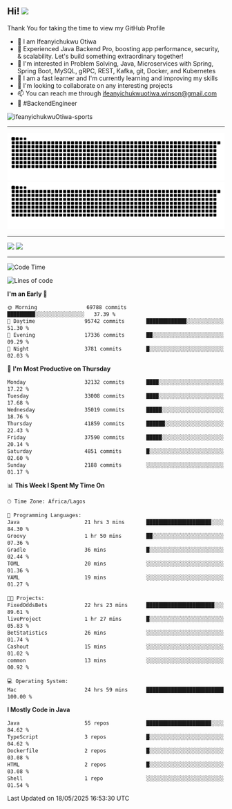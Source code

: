 <!-- BLOG-POST-LIST:START --><!-- BLOG-POST-LIST:END -->

## Hi! <img src="https://media.giphy.com/media/hvRJCLFzcasrR4ia7z/giphy.gif" width="4%"> 

Thank You for taking the time to view my GitHub Profile

- 👋 I am Ifeanyichukwu Otiwa
- 🚀 Experienced Java Backend Pro, boosting app performance, security, & scalability. Let's build something extraordinary together!
- 👀 I'm interested in Problem Solving, Java, Microservices with Spring, Spring Boot, MySQL, gRPC, REST, Kafka, git, Docker, and Kubernetes
- 🌱 I am a fast learner and I'm currently learning and improving my skills
- 💞️ I'm looking to collaborate on any interesting projects
- 📫 You can reach me through ifeanyichukwuotiwa.winson@gmail.com
- 🚀 #BackendEngineer

<p align="left" marginTop="10px"> <img src="https://komarev.com/ghpvc/?username=ifeanyichukwuOtiwa-sports&label=Profile%20views&color=0e75b6&style=for-the-badge" alt="ifeanyichukwuOtiwa-sports" /> </p>

***

<!--🐍📈SNAKEGRAPH / 🌐WEBSITE: https://github.com/Platane/snk -->
![github contribution grid snake animation](https://raw.githubusercontent.com/ifeanyichukwuOtiwa-sports/ifeanyichukwuOtiwa-sports/output/github-contribution-grid-snake-dark.svg#gh-dark-mode-only)![github contribution grid snake animation](https://raw.githubusercontent.com/ifeanyichukwuOtiwa-sports/ifeanyichukwuOtiwa-sports/output/github-contribution-grid-snake.svg#gh-light-mode-only)

***

<p float="left">
  <img float="left" src="https://github-readme-stats.vercel.app/api?username=ifeanyichukwuOtiwa-sports&count_private=true&include_all_commits=true&theme=react&show_icons=true" />
  <img float="right" src="https://github-readme-stats.vercel.app/api/top-langs/?username=ifeanyichukwuOtiwa-sports&layout=compact&show_icons=true&theme=react" /> 
</p>

***



<!--START_SECTION:waka-->
![Code Time](http://img.shields.io/badge/Code%20Time-3%2C699%20hrs%2058%20mins-blue)

![Lines of code](https://img.shields.io/badge/From%20Hello%20World%20I%27ve%20Written-50.9%20million%20lines%20of%20code-blue)

**I'm an Early 🐤** 

```text
🌞 Morning                69788 commits       █████████░░░░░░░░░░░░░░░░   37.39 % 
🌆 Daytime                95742 commits       █████████████░░░░░░░░░░░░   51.30 % 
🌃 Evening                17336 commits       ██░░░░░░░░░░░░░░░░░░░░░░░   09.29 % 
🌙 Night                  3781 commits        █░░░░░░░░░░░░░░░░░░░░░░░░   02.03 % 
```
📅 **I'm Most Productive on Thursday** 

```text
Monday                   32132 commits       ████░░░░░░░░░░░░░░░░░░░░░   17.22 % 
Tuesday                  33008 commits       ████░░░░░░░░░░░░░░░░░░░░░   17.68 % 
Wednesday                35019 commits       █████░░░░░░░░░░░░░░░░░░░░   18.76 % 
Thursday                 41859 commits       ██████░░░░░░░░░░░░░░░░░░░   22.43 % 
Friday                   37590 commits       █████░░░░░░░░░░░░░░░░░░░░   20.14 % 
Saturday                 4851 commits        █░░░░░░░░░░░░░░░░░░░░░░░░   02.60 % 
Sunday                   2188 commits        ░░░░░░░░░░░░░░░░░░░░░░░░░   01.17 % 
```


📊 **This Week I Spent My Time On** 

```text
🕑︎ Time Zone: Africa/Lagos

💬 Programming Languages: 
Java                     21 hrs 3 mins       █████████████████████░░░░   84.30 % 
Groovy                   1 hr 50 mins        ██░░░░░░░░░░░░░░░░░░░░░░░   07.36 % 
Gradle                   36 mins             █░░░░░░░░░░░░░░░░░░░░░░░░   02.44 % 
TOML                     20 mins             ░░░░░░░░░░░░░░░░░░░░░░░░░   01.36 % 
YAML                     19 mins             ░░░░░░░░░░░░░░░░░░░░░░░░░   01.27 % 

🐱‍💻 Projects: 
FixedOddsBets            22 hrs 23 mins      ██████████████████████░░░   89.61 % 
liveProject              1 hr 27 mins        █░░░░░░░░░░░░░░░░░░░░░░░░   05.83 % 
BetStatistics            26 mins             ░░░░░░░░░░░░░░░░░░░░░░░░░   01.74 % 
Cashout                  15 mins             ░░░░░░░░░░░░░░░░░░░░░░░░░   01.02 % 
common                   13 mins             ░░░░░░░░░░░░░░░░░░░░░░░░░   00.92 % 

💻 Operating System: 
Mac                      24 hrs 59 mins      █████████████████████████   100.00 % 
```

**I Mostly Code in Java** 

```text
Java                     55 repos            █████████████████████░░░░   84.62 % 
TypeScript               3 repos             █░░░░░░░░░░░░░░░░░░░░░░░░   04.62 % 
Dockerfile               2 repos             █░░░░░░░░░░░░░░░░░░░░░░░░   03.08 % 
HTML                     2 repos             █░░░░░░░░░░░░░░░░░░░░░░░░   03.08 % 
Shell                    1 repo              ░░░░░░░░░░░░░░░░░░░░░░░░░   01.54 % 
```




 Last Updated on 18/05/2025 16:53:30 UTC
<!--END_SECTION:waka-->

<!--
<p align="center">
![trophy](https://github-profile-trophy.vercel.app/?username=ifeanyichukwuOtiwa-sports&theme=onedark) (https://github.com/ryo-ma/github-profile-trophy)
</p>
-->

<!---
ifeanyi-otiwa/ifeanyi-otiwa is a ✨ special ✨ repository because its `README.md` (this file) appears on your GitHub profile.
You can click the Preview link to take a look at your changes.
--->

